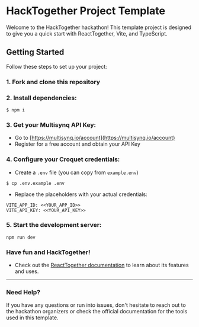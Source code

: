 # HackTogether Project Template

Welcome to the HackTogether hackathon! This template project is designed to give you a quick start with ReactTogether, Vite, and TypeScript.

## Getting Started

Follow these steps to set up your project:

### 1. Fork and clone this repository

### 2. Install dependencies:
```
$ npm i
```

### 3. Get your Multisynq API Key:
- Go to [https://multisynq.io/account](https://multisynq.io/account)
- Register for a free account and obtain your API Key

### 4. Configure your Croquet credentials:

- Create a `.env` file (you can copy from `example.env`)
```
$ cp .env.example .env
```

- Replace the placeholders with your actual credentials:
```
VITE_APP_ID: <<YOUR_APP_ID>>
VITE_API_KEY: <<YOUR_API_KEY>>
```

### 5. Start the development server:

```
npm run dev
```

### Have fun and HackTogether!

  - Check out the [ReactTogether documentation](https://reacttogether.com/) to learn about its features and uses.

---
### Need Help?
If you have any questions or run into issues, don't hesitate to reach out to the hackathon organizers or check the official documentation for the tools used in this template.
